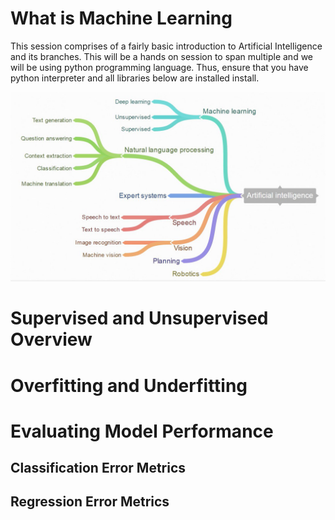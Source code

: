 # What is Machine Learning

  This session comprises of a fairly basic introduction to Artificial Intelligence
  and its branches. This will be a hands on session to span multiple and we will be
  using python programming language. Thus, ensure that you have python interpreter
  and all libraries below are installed install.

![recipe](../img/1.jpg)

# Supervised and Unsupervised Overview

# Overfitting and Underfitting

# Evaluating Model Performance

## Classification Error Metrics

## Regression Error Metrics
